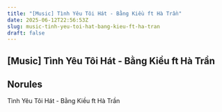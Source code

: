 ```yaml
---
title: "[Music] Tình Yêu Tôi Hát - Bằng Kiều ft Hà Trần"
date: 2025-06-12T22:56:53Z
slug: music-tinh-yeu-toi-hat-bang-kieu-ft-ha-tran
draft: false
---
```


## [Music] Tình Yêu Tôi Hát - Bằng Kiều ft Hà Trần

## Norules

Tình Yêu Tôi Hát - Bằng Kiều ft Hà Trần
